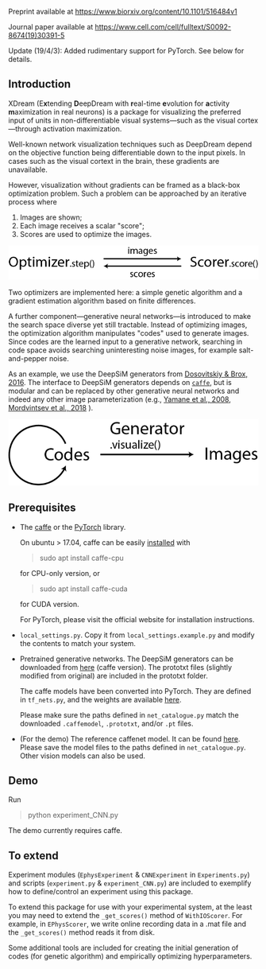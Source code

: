 Preprint available at https://www.biorxiv.org/content/10.1101/516484v1

Journal paper available at https://www.cell.com/cell/fulltext/S0092-8674(19)30391-5

Update (19/4/3): Added rudimentary support for PyTorch.
    See below for details.

## Introduction
XDream (E**x**tending **D**eepDream with **r**eal-time **e**volution
for **a**ctivity **m**aximization in real neurons)
is a package for visualizing the preferred input of
units in non-differentiable visual systems—such as
the visual cortex—through activation maximization.

Well-known network visualization techniques such as DeepDream
depend on the objective function being differentiable down to
the input pixels. In cases such as the visual cortext in the brain,
these gradients are unavailable.

However, visualization without gradients can be framed as a
black-box optimization problem. Such a problem can be approached
by an iterative process where
1. Images are shown;
2. Each image receives a scalar "score";
3. Scores are used to optimize the images.   

![OptimizerScorer](./illustrations/OptSco.png)

Two optimizers are implemented here: a simple genetic algorithm
and a gradient estimation algorithm based on finite differences.


A further component—generative neural networks—is introduced to make
the search space diverse yet still tractable. Instead of 
optimizing images, the optimization algorithm manipulates
"codes" used to generate images. Since codes are the learned input
to a generative network, searching in code space avoids searching
uninteresting noise images, for example salt-and-pepper noise.

As an example, we use the DeepSiM generators from
[Dosovitskiy & Brox, 2016](https://arxiv.org/abs/1602.02644).
The interface to DeepSiM generators depends on
[`caffe`](http://caffe.berkeleyvision.org), but is modular and
can be replaced by other generative neural networks and indeed any other
image parameterization (e.g.,
[Yamane et al., 2008](https://www.nature.com/articles/nn.2202),
[Mordvintsev et al., 2018](https://distill.pub/2018/differentiable-parameterizations/)
).

![OptimizerScorer](./illustrations/GenOpt.png)

## Prerequisites
- The [caffe](http://caffe.berkeleyvision.org) or
    the [PyTorch](http://pytorch.org) library.
    
    On ubuntu \> 17.04, caffe can be easily
    [installed](http://caffe.berkeleyvision.org/install_apt.html)
    with
    > sudo apt install caffe-cpu
    
    for CPU-only version, or
    > sudo apt install caffe-cuda
    
    for CUDA version.
    
    For PyTorch, please visit the official website for
    installation instructions.

- `local_settings.py`. Copy it from `local_settings.example.py` and 
    modify the contents to match your system.

- Pretrained generative networks.
    The DeepSiM generators can be downloaded from
    [here](https://lmb.informatik.uni-freiburg.de/people/dosovits/code.html)
    (caffe version). The prototxt files (slightly modified from original) are included
    in the prototxt folder.
    
    The caffe models have been converted into PyTorch.
    They are defined in `tf_nets.py`, and the weights are available
    [here](https://drive.google.com/open?id=1sV54kv5VXvtx4om1c9kBPbdlNuurkGFi).
   
  Please make sure the paths defined in `net_catalogue.py` match
   the downloaded `.caffemodel`, `.prototxt`, and/or `.pt` files. 
   

- (For the demo) The reference caffenet model. It can be found
    [here](https://github.com/BVLC/caffe/tree/master/models/bvlc_reference_caffenet).
    Please save the model files to the paths defined in
    `net_catalogue.py`. Other vision models can also be used.


## Demo
Run
> python experiment_CNN.py

The demo currently requires caffe.


## To extend
Experiment modules
(`EphysExperiment` & `CNNExperiment` in `Experiments.py`)
and scripts (`experiment.py` & `experiment_CNN.py`) are included
to exemplify how to define/control an experiment using this package.

To extend this package for use with your experimental system,
at the least you may need to extend the `_get_scores()` method of
`WithIOScorer`. For example, in `EPhysScorer`, we write online
recording data in a .mat file and the `_get_scores()` method
reads it from disk.

Some additional tools are included for creating
the initial generation of codes (for genetic algorithm) and
empirically optimizing hyperparameters.

